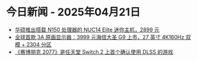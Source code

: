 # 今日新闻 - 2025年04月21日
- [华硕推出搭载 N150 处理器的 NUC14 Elite 迷你主机，2899 元](https://www.ithome.com/0/846/653.htm)
- [全球首款 3A 原画显示器：3999 元海信大圣 G9 上市，27 英寸 4K160Hz 双模 + 2304 分区](https://www.ithome.com/0/846/656.htm)
- [《赛博朋克 2077》是任天堂 Switch 2 上首个确认使用 DLSS 的游戏](https://www.ithome.com/0/846/655.htm)
